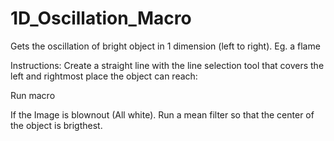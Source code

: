 # 1D_Oscillation_Macro
Gets the oscillation of bright object in 1 dimension (left to right). Eg. a flame

Instructions: 
Create a straight line with the line selection tool that covers the left and rightmost place the object can reach:

Run macro

If the Image is blownout (All white). Run a mean filter so that the center of the object is brigthest.



